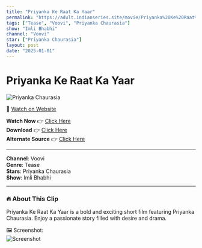 ```yaml
---
title: "Priyanka Ke Raat Ka Yaar"
permalink: "https://adult.indianseries.site/movie/Priyanka%20Ke%20Raat%20Ka%20Yaar"
tags: ["Tease", "Voovi", "Priyanka Chaurasia"]
show: "Imli Bhabhi"
channel: "Voovi"
star: ["Priyanka Chaurasia"]
layout: post
date: "2025-01-01"
---
```


# Priyanka Ke Raat Ka Yaar

![Priyanka Chaurasia](https://shorts.desisins.com/wp-content/uploads/2024/11/Priyanka-Chaurasiya-DesiSins.com_.jpg)

🔗 [Watch on Website](https://adult.indianseries.site/movie/Priyanka%20Ke%20Raat%20Ka%20Yaar)

**Watch Now** 👉 [Click Here](https://adult.indianseries.site/movie/Priyanka%20Ke%20Raat%20Ka%20Yaar)  
**Download** 👉 [Click Here](https://adult.indianseries.site/movie/Priyanka%20Ke%20Raat%20Ka%20Yaar)  
**Alternate Source** 👉 [Click Here](https://adult.indianseries.site/movie/Priyanka%20Ke%20Raat%20Ka%20Yaar)

---

**Channel**: Voovi  
**Genre**: Tease  
**Stars**: Priyanka Chaurasia  
**Show**: Imli Bhabhi

---

### 🔥 About This Clip

Priyanka Ke Raat Ka Yaar is a bold and exciting short film featuring Priyanka Chaurasia. Enjoy a passionate story filled with desire and drama.
 
🖼️ Screenshot:  
![Screenshot](https://shorts.desisins.com/wp-content/uploads/2024/11/Priyanka-Chaurasiya-DesiSins.com_.jpg)
